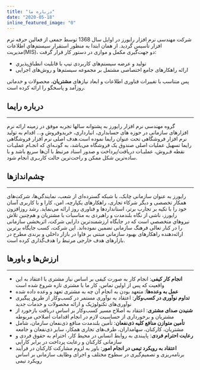 ```yaml
---
title: "درباره ما"
date: "2020-05-18"
inline_featured_image: "0"
---
```


شرکت مهندسی نرم افزار رایورز در اوایل سال 1368 توسط جمعی از فعالین حرفه نرم افزار تأسیس گردید. از همان ابتدا به منظور استقرار سيستم‌هاي اطلاعات مديريت(MIS)، دو جهت‌گیری مکمل و موازی در دستور کار قرار گرفت:

- تولید و عرضه سیستم‌های کاربردی تیپ با قابليت انطباق‌پذيري
- ارائه راهکارهای جامع اختصاصی مشتمل بر مجموعه سیستم‌ها و روش‌های اجرایی

پس متناسب با تغییرات فناوری اطلاعات و ابعاد نیازهای **مشتریان**، محصولات و خدماتی روزآمد و پاسخگو را ارائه کرده است.

## درباره رایما

---

گروه مهندسی نرم افزار رایورز به پشتوانه سالها تجربه موفق در زمینه ارائه نرم افزارهای سازمانی در حوزه های حسابداری، انبارداری، خریدوفروش و... اقدام به تولید نرم افزار فروشگاهی تحت عنوان رایما نموده است.هدف اصلی نرم افزار فروشگاهی رایما تسهیل عملیات اصلی صندوق یک فروشگاه می‌باشد، به گونـه‌ای که انجـام عملیـات نقطه فـروش، عملیـات دریافت/پرداخت و صدور اسناد مرتبط با آن‌ها سریع باشد و با ساده‌ترین شکل ممکن و راحت‌ترین حالت کاربـری انجام شود.

## چشم‌انداز‌ها

---

رایورز به عنوان سازمانی چابک، با شبكه گسترده‌ای از شعب، نمايندگي‌ها، شرکت‌های همکار تخصصی و دیگر شرکاء تجاری، راهکارهای یکپارچه، امن، کارا و با کاربری آسان خود را با تکیه بر تجارب برتر، استانداردها و فناوری روز ارائه می‌نماید. رشد روزافزون رايورز، ناشی از نگاه بلندمدت و راهبردی به مناسبات با مشتریان و هم‌چنین تلاش نيروهاي متخصصي است كه در جایگاه ارزشمندترین دارایی شرکت، اثربخشی سازمانی را در کنار تعالی فرهنگ سازمانی تضمین نموده‌اند. این شرکت، کسب جایگاه برترین ارائه‌دهنده راهکارهای بهبود سازمانی مبتنی بر فاوا در بازار داخلی و برندی مطرح در بازارهای هدف خارجی مرتبط را هدف‌گذاری کرده است.

## ارزش‌ها و باورها

---

- **انجام کار کیفی**: انجام کار به صورت کیفی بر اساس نیاز مشتری با اعتقاد به این واقعیت که پس از اولین تماس، کار ما با مشتری تازه شروع شده است
- **عمل به وعده‌ها**: متعهد بودن به انجام آن چه به مشتری تعهد و وعده داده شده
- **تداوم نوآوری در کسب‌وکار**: اعتقاد به نوآوری مستمر در کسب‌وکار از طریق پیگیری نوآوری‌های تکنولوژیک و ارائه محصولات و خدمات جدید
- **شنیدن صدای مشتری**: اعتقاد به اصلاح مسیر کسب‌وکار بر اساس دریافت بازخورد از مشتریان و برخورداری از حساسیت لازم در انجام اقدامات اصلاحی مربوطه
- **تأمین متوازن منافع کلیه ذی‌نفعان**: تأمین بلندمدت منافع ذی‌نفعان سازمان، شامل مشتریان، کارکنان، سهامداران، طرف‌های تجاری همکار، سایر ذی‌نفعان و جامعه
- **رعایت احترام فردی**: پایبندی به روابط انسانی در محیط کار، احترام به حقوق فردی و سازمانی کارکنان و رعایت پرداخت در برابر کارایی
- **اعتقاد به رویکرد تیمی در انجام امور**: باور به لزوم مشارکت کارکنان در فرآیند برنامه‌ریزی و تصمیم‌گیری در سطوح مختلف و اجرای وظایف سازمانی بر اساس رویکرد تیمی
